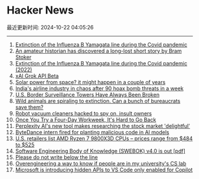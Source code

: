 # Hacker News

最近更新时间: 2024-10-22 04:05:26

--- 
1. [Extinction of the Influenza B Yamagata line during the Covid pandemic](https://pmc.ncbi.nlm.nih.gov/articles/PMC9414795/) 
2. [An amateur historian has discovered a long-lost short story by Bram Stoker](https://www.bbc.com/news/articles/c4g9119l64qo) 
3. [Extinction of the Influenza B Yamagata line during the Covid pandemic (2022)](https://pmc.ncbi.nlm.nih.gov/articles/PMC9414795/) 
4. [xAI Grok API Beta](https://twitter.com/elonmusk/status/1848398370219364385) 
5. [Solar power from space? it might happen in a couple of years](https://arstechnica.com/space/2024/10/solar-power-from-space-actually-it-might-happen-in-a-couple-of-years/) 
6. [India's airline industry in chaos after 90 hoax bomb threats in a week](https://www.theguardian.com/world/2024/oct/21/india-airline-industry-in-chaos-after-90-hoax-bomb-threats-in-a-week) 
7. [U.S. Border Surveillance Towers Have Always Been Broken](https://www.eff.org/deeplinks/2024/10/us-border-surveillance-towers-have-always-been-broken) 
8. [Wild animals are spiraling to extinction. Can a bunch of bureaucrats save them?](https://www.vox.com/down-to-earth/378593/cop16-united-nations-cali-columbia-convention-bioligical-diversity-nature-conservation) 
9. [Robot vacuum cleaners hacked to spy on, insult owners](https://www.malwarebytes.com/blog/news/2024/10/robot-vacuum-cleaners-hacked-to-spy-on-insult-owners) 
10. [Once You Try a Four-Day Workweek, It's Hard to Go Back](https://www.bloomberg.com/news/articles/2024-10-21/four-day-workweek-experiment-in-germany-has-surprising-results) 
11. [Perplexity AI's new tool makes researching the stock market 'delightful'](https://www.zdnet.com/article/perplexity-ais-new-tool-makes-researching-the-stock-market-delightful-heres-how/) 
12. [ByteDance intern fired for planting malicious code in AI models](https://arstechnica.com/tech-policy/2024/10/bytedance-intern-fired-for-planting-malicious-code-in-ai-models/) 
13. [U.S. retailers list AMD Ryzen 7 9800X3D CPUs – prices range from $484 to $525](https://www.tomshardware.com/pc-components/cpus/two-u-s-retailers-list-amd-ryzen-7-9800x3d-cpus-ahead-of-launch-prices-range-from-usd484-to-usd525) 
14. [Software Engineering Body of Knowledge (SWEBOK) v4.0 is out [pdf]](https://ieeecs-media.computer.org/media/education/swebok/swebok-v4.pdf) 
15. [Please do not write below the line](http://www.bbctvlicence.com/Please%20do%20not%20write%20below%20the%20line.htm) 
16. [Overengineering a way to know if people are in my university's CS lab](https://www.amoses.dev/blog/upl-people-counter/) 
17. [Microsoft is introducing hidden APIs to VS Code only enabled for Copilot](https://old.reddit.com/r/ChatGPTCoding/comments/1g8xrub/microsoft_is_introducing_hidden_apis_to_vs_code/) 
